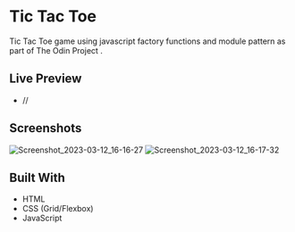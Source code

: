 <h1>Tic Tac Toe</h1>

<p>Tic Tac Toe game using javascript factory functions and module pattern as part of The Odin Project .</p>

## Live Preview

- //

## Screenshots

![Screenshot_2023-03-12_16-16-27](https://user-images.githubusercontent.com/121065444/224810426-1d59d11d-e8a0-401e-a786-b590721ead75.png)
![Screenshot_2023-03-12_16-17-32](https://user-images.githubusercontent.com/121065444/224810452-8284dfd1-a2b3-45b5-b36b-464d2facb53b.png)


## Built With

- HTML
- CSS (Grid/Flexbox)
- JavaScript

